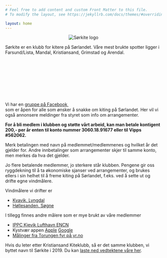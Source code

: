 ```yaml
---
# Feel free to add content and custom Front Matter to this file.
# To modify the layout, see https://jekyllrb.com/docs/themes/#overriding-theme-defaults

layout: home
---
```


<p align="center">
  <img class="logo-large" alt="Sørkite logo" src="/assets/img/sørkite_logo.svg" />
</p>

Sørkite er en klubb for kitere på Sørlandet. Våre mest brukte spotter
ligger i Farsund/Lista, Mandal, Kristiansand, Grimstad og Arendal.

Vi har en [gruppe på Facebook <svg class="svg-icon"><use xlink:href="{{ '/assets/minima-social-icons.svg#facebook' | relative_url }}"></use></svg> ](https://www.facebook.com/groups/krskite) som er
åpen for alle som ønsker å snakke om kiting på Sørlandet. Her vil vi også
annonsere meldinger fra styret som info om arrangementer.

**For å bli medlem i klubben og støtte vårt arbeid, kan man betale kontigent
200,- per år enten til konto nummer 3060.18.91677 eller til Vipps #562062.**

Merk betalingen med navn på medlemmet/medlemmenes og hvilket år det gjelder for.
Andre innbetalinger som arrangementer skjer til samme konto, men merkes da hva
det gjelder.

Jo flere betalende medlemmer, jo sterkere står klubben. Pengene gir oss
ryggdekning til å ta økonomiske sjanser ved arrangementer, og brukes ellers i
sin helhet til å freme kiting på Sørlandet, f.eks. ved å sette ut og drifte
egne vindmålere.

Vindmålere vi drifter er

- [Kvavik, Lyngdal](https://holfuy.com/en/weather/1058)
- [Høllesanden, Søgne](https://holfuy.com/en/weather/1057)

I tillegg finnes andre målere som er mye brukt av våre medlemmer

- [IPPC Kjevik Lufthavn ENCN](https://www.ippc.no/ippc/index.jsp)
- Kystvær appen [Apple](https://apps.apple.com/no/app/kystv%C3%A6r-kystverket/id698101935?ign-mpt=uo%3D4) [Google](https://play.google.com/store/apps/details?id=no.scanmatic.kystverketapp)
- [Målinger fra Torungen fyr på yr.no](https://www.yr.no/nb/v%C3%A6rvarsel/daglig-tabell/1-7578/Norge/Agder/Arendal/Torungen)


Hvis du leter etter Kristiansand Kiteklubb, så er det samme klubben,  vi byttet
navn til Sørkite i 2019. Du kan [laste ned vedtektene våre
her](/assets/pdf/krskite-vedtekter.pdf).




